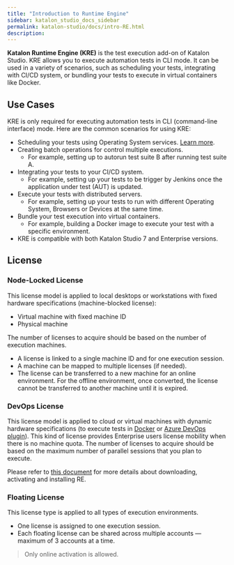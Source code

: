 ```yaml
---
title: "Introduction to Runtime Engine"
sidebar: katalon_studio_docs_sidebar
permalink: katalon-studio/docs/intro-RE.html
description:
---
```

**Katalon Runtime Engine (KRE)** is the test execution add-on of Katalon Studio. KRE allows you to execute automation tests in CLI mode. It can be used in a variety of scenarios, such as scheduling your tests, integrating with CI/CD system, or bundling your tests to execute in virtual containers like Docker.

## Use Cases

KRE is only required for executing automation tests in CLI (command-line interface) mode. Here are the common scenarios for using KRE:

* Scheduling your tests using Operating System services. [Learn more](https://docs.katalon.com/katalon-studio/docs/schedule-tests-to-execute.html).
* Creating batch operations for control multiple executions.
  * For example, setting up to autorun test suite B after running test suite A.
* Integrating your tests to your CI/CD system.
  * For example, setting up your tests to be trigger by Jenkins once the application under test (AUT) is updated.
* Execute your tests with distributed servers.
  * For example, setting up your tests to run with different Operating System, Browsers or Devices at the same time.
* Bundle your test execution into virtual containers.
  * For example, building a Docker image to execute your test with a specific environment.
* KRE is compatible with both Katalon Studio 7 and Enterprise versions.

## License

### Node-Locked License

This license model is applied to local desktops or workstations with fixed hardware specifications (machine-blocked license):

* Virtual machine with fixed machine ID
* Physical machine

The number of licenses to acquire should be based on the number of execution machines.

* A license is linked to a single machine ID and for one execution session.
* A machine can be mapped to multiple licenses (if needed).
* The license can be transferred to a new machine for an online environment. For the offline environment, once converted, the license cannot be transferred to another machine until it is expired.

### DevOps License

This license model is applied to cloud or virtual machines with dynamic hardware specifications (to execute tests in [Docker](https://docs.katalon.com/katalon-studio/docs/docker.html) or [Azure DevOps plugin](https://docs.katalon.com/katalon-studio/docs/azure-devops-extension.html)). This kind of license provides Enterprise users license mobility when there is no machine quota. The number of licenses to acquire should be based on the maximum number of parallel sessions that you plan to execute.

Please refer to [this document](https://docs.katalon.com/katalon-studio/docs/install-RE.html) for more details about downloading, activating and installing RE.

### Floating License

This license type is applied to all types of execution environments.
* One license is assigned to one execution session.
* Each floating license can be shared across multiple accounts — maximum of 3 accounts at a time.

> Only online activation is allowed.
